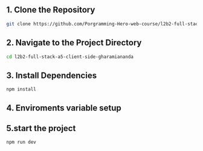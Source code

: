 ## 1. Clone the Repository

```bash
git clone https://github.com/Porgramming-Hero-web-course/l2b2-full-stack-a5-client-side-gharamiananda.git
```


## 2. Navigate to the Project Directory


```bash
cd l2b2-full-stack-a5-client-side-gharamiananda
```

## 3. Install Dependencies
```
npm install
```


## 4. Enviroments variable setup


## 5.start the project

```
npm run dev
```